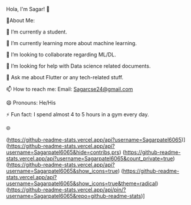 Hola, I'm Sagar! 👋 

💫About Me: 

🔭 I’m currently a student. 

🌱 I’m currently learning more about machine learning. 

👯 I’m looking to collaborate regarding ML/DL. 

🤔 I’m looking for help with Data science related documents. 

💬 Ask me about Flutter or any tech-related stuff. 

📫 How to reach me: Email: Sagarcse24@gmail.com

😄 Pronouns: He/His 

⚡ Fun fact: I spend almost 4 to 5 hours in a gym every day. 

🌐 

 
(https://github-readme-stats.vercel.app/api?username=Sagarpatel6065)]
(https://github-readme-stats.vercel.app/api?username=Sagarpatel6065&hide=contribs,prs)
(https://github-readme-stats.vercel.app/api?username=Sagarpatel6065&count_private=true)
(https://github-readme-stats.vercel.app/api?username=Sagarpatel6065&show_icons=true)
(https://github-readme-stats.vercel.app/api?username=Sagarpatel6065&show_icons=true&theme=radical)
(https://github-readme-stats.vercel.app/api/pin/?username=Sagarpatel6065&repo=github-readme-stats)]
